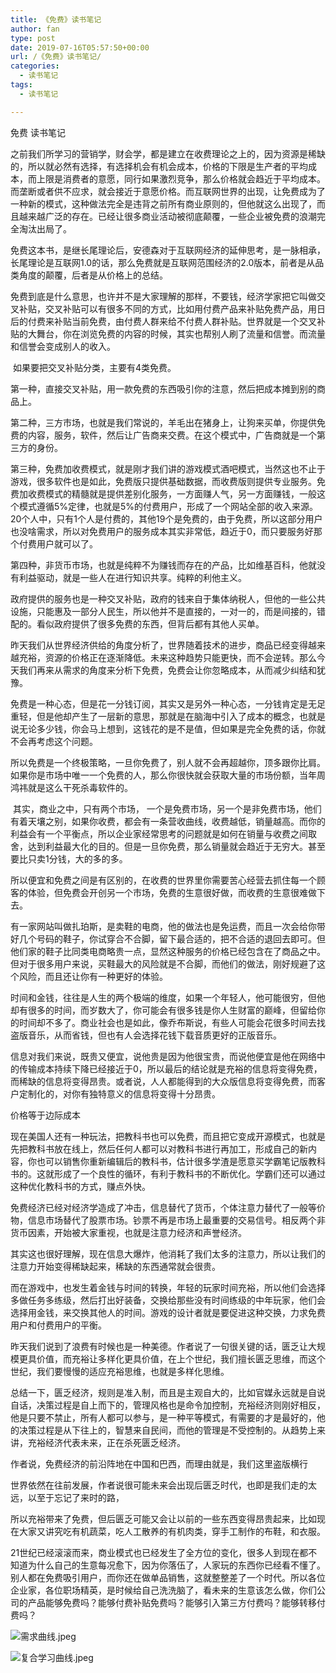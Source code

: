 ```yaml
---
title: 《免费》读书笔记
author: fan
type: post
date: 2019-07-16T05:57:50+00:00
url: /《免费》读书笔记/
categories:
  - 读书笔记
tags:
  - 读书笔记

---
```

免费 读书笔记
  
​ 之前我们所学习的营销学，财会学，都是建立在收费理论之上的，因为资源是稀缺的，所以就必然有选择，有选择机会有机会成本，价格的下限是生产者的平均成本，而上限是消费者的意愿，同行如果激烈竞争，那么价格就会趋近于平均成本。而垄断或者供不应求，就会接近于意愿价格。而互联网世界的出现，让免费成为了一种新的模式，这种做法完全是违背之前所有商业原则的，但他就这么出现了，而且越来越广泛的存在。已经让很多商业活动被彻底颠覆，一些企业被免费的浪潮完全淘汰出局了。
  
​ 免费这本书，是继长尾理论后，安德森对于互联网经济的延伸思考，是一脉相承，长尾理论是互联网1.0的话，那么免费就是互联网范围经济的2.0版本，前者是从品类角度的颠覆，后者是从价格上的总结。
  
​ 免费到底是什么意思，也许并不是大家理解的那样，不要钱，经济学家把它叫做交叉补贴，交叉补贴可以有很多不同的方式，比如用付费产品来补贴免费产品，用日后的付费来补贴当前免费，由付费人群来给不付费人群补贴。世界就是一个交叉补贴的大舞台，你在浏览免费的内容的时候，其实也帮别人刷了流量和信誉。而流量和信誉会变成别人的收入。
  
​ 如果要把交叉补贴分类，主要有4类免费。
  
​ 第一种，直接交叉补贴，用一款免费的东西吸引你的注意，然后把成本摊到别的商品上。
  
​ 第二种，三方市场，也就是我们常说的，羊毛出在猪身上，让狗来买单，你提供免费的内容，服务，软件，然后让广告商来交费。在这个模式中，广告商就是一个第三方的身份。
  
​ 第三种，免费加收费模式，就是刚才我们讲的游戏模式酒吧模式，当然这也不止于游戏，很多软件也是如此，免费版只提供基础数据，而收费版则提供专业服务。免费加收费模式的精髓就是提供差别化服务，一方面赚人气，另一方面赚钱，一般这个模式遵循5%定律，也就是5%的付费用户，形成了一个网站全部的收入来源。20个人中，只有1个人是付费的，其他19个是免费的，由于免费，所以这部分用户也没啥需求，所以对免费用户的服务成本其实非常低，趋近于0，而只要服务好那个付费用户就可以了。
  
​ 第四种，非货币市场，也就是纯粹不为赚钱而存在的产品，比如维基百科，他就没有利益驱动，就是一些人在进行知识共享。纯粹的利他主义。
  
​ 政府提供的服务也是一种交叉补贴，政府的钱来自于集体纳税人，但他的一些公共设施，只能惠及一部分人民生，所以他并不是直接的，一对一的，而是间接的，错配的。看似政府提供了很多免费的东西，但背后都有其他人买单。
  
​ 昨天我们从世界经济供给的角度分析了，世界随着技术的进步，商品已经变得越来越充裕，资源的价格正在逐渐降低。未来这种趋势只能更快，而不会逆转。那么今天我们再来从需求的角度来分析下免费，免费会让你忽略成本，从而减少纠结和犹豫。
  
​ 免费是一种心态，但是花一分钱订阅，其实又是另外一种心态，一分钱肯定是无足重轻，但是他却产生了一层新的意思，那就是在脑海中引入了成本的概念，也就是说无论多少钱，你会马上想到，这钱花的是不是值，但如果是完全免费的话，你就不会再考虑这个问题。
  
​ 所以免费是一个终极策略，一旦你免费了，别人就不会再超越你，顶多跟你比肩。如果你是市场中唯一一个免费的人，那么你很快就会获取大量的市场份额，当年周鸿祎就是这么干死杀毒软件的。
  
​ 其实，商业之中，只有两个市场， 一个是免费市场，另一个是非免费市场，他们有着天壤之别，如果你收费，都会有一条营收曲线，收费越低，销量越高。而你的利益会有一个平衡点，所以企业家经常思考的问题就是如何在销量与收费之间取舍，达到利益最大化的目的。但是一旦你免费，那么销量就会趋近于无穷大。甚至要比只卖1分钱，大的多的多。
  
​ 所以便宜和免费之间是有区别的，在收费的世界里你需要苦心经营去抓住每一个顾客的体验，但免费会开创另一个市场，免费的生意很好做，而收费的生意很难做下去。
  
​ 有一家网站叫做扎珀斯，是卖鞋的电商，他的做法也是免运费，而且一次会给你带好几个号码的鞋子，你试穿合不合脚，留下最合适的，把不合适的退回去即可。但他们家的鞋子比同类电商略贵一点，显然这种服务的价格已经包含在了商品之中。但对于很多用户来说，买鞋最大的风险就是不合脚，而他们的做法，刚好规避了这个风险，而且还让你有一种更好的体验。
  
​ 时间和金钱，往往是人生的两个极端的维度，如果一个年轻人，他可能很穷，但他却有很多的时间，而岁数大了，你可能会有很多钱是你人生财富的巅峰，但留给你的时间却不多了。商业社会也是如此，像乔布斯说，有些人可能会花很多时间去找盗版音乐，从而省钱，但也有人会选择花钱下载音质更好的正版音乐。
  
​ 信息对我们来说，既贵又便宜，说他贵是因为他很宝贵，而说他便宜是他在网络中的传输成本持续下降已经接近于0，所以最后的结论就是充裕的信息将变得免费，而稀缺的信息将变得昂贵。或者说，人人都能得到的大众版信息将变得免费，而客户定制化的，对你有独特意义的信息将变得十分昂贵。
  
价格等于边际成本
  
​ 现在美国人还有一种玩法，把教科书也可以免费，而且把它变成开源模式，也就是先把教科书放在线上，然后任何人都可以对教科书进行再加工，形成自己的新内容，你也可以销售你重新编辑后的教科书，估计很多学渣是愿意买学霸笔记版教科书的。这就形成了一个良性的循环，有利于教科书的不断优化。学霸们还可以通过这种优化教科书的方式，赚点外快。
  
​ 免费经济已经对经济学造成了冲击，信息替代了货币，个体注意力替代了一般等价物，信息市场替代了股票市场。钞票不再是市场上最重要的交易信号。相反两个非货币因素，开始被大家重视，也就是注意力经济和声誉经济。
  
​ 其实这也很好理解，现在信息大爆炸，他消耗了我们太多的注意力，所以让我们的注意力开始变得稀缺起来，稀缺的东西通常就会很贵。
  
​ 而在游戏中，也发生着金钱与时间的转换，年轻的玩家时间充裕，所以他们会选择多做任务多练级，然后打出好装备，交换给那些没有时间练级的中年玩家，他们会选择用金钱，来交换其他人的时间。游戏的设计者就是要促进这种交换，力求免费用户和付费用户的平衡。
  
​ 昨天我们说到了浪费有时候也是一种美德。作者说了一句很关键的话，匮乏让大规模更具价值，而充裕让多样化更具价值，在上个世纪，我们擅长匮乏思维，而这个世纪，我们要慢慢的适应充裕思维，也就是多样化思维。
  
​ 总结一下，匮乏经济，规则是准入制，而且是主观自大的，比如官媒永远就是自说自话，决策过程是自上而下的，管理风格也是命令加控制，充裕经济则刚好相反，他是只要不禁止，所有人都可以参与，是一种平等模式，有需要的才是最好的，他的决策过程是从下往上的，智慧来自民间，而他的管理是不受控制的。从趋势上来讲，充裕经济代表未来，正在杀死匮乏经济。
  
作者说，免费经济的前沿阵地在中国和巴西，而理由就是，我们这里盗版横行
  
​ 世界依然在往前发展，作者说很可能未来会出现后匮乏时代，也即是我们走的太远，以至于忘记了来时的路，
  
​ 所以充裕带来了免费，但后匮乏可能又会让以前的一些东西变得昂贵起来，比如现在大家又讲究吃有机蔬菜，吃人工散养的有机肉类，穿手工制作的布鞋，和衣服。
  
​ 21世纪已经滚滚而来，商业模式也已经发生了全方位的变化，很多人到现在都不知道为什么自己的生意每况愈下，因为你落伍了，人家玩的东西你已经看不懂了。别人都在免费吸引用户，而你还在做单品销售，这就整整差了一个时代。所以各位企业家，各位职场精英，是时候给自己洗洗脑了，看未来的生意该怎么做，你们公司的产品能够免费吗？能够付费补贴免费吗？能够引入第三方付费吗？能够转移付费吗？
  
![需求曲线.jpeg][1]
  
![复合学习曲线.jpeg][2]

 [1]: https://i.loli.net/2019/06/28/5d1579336c20168760.jpeg
 [2]: https://i.loli.net/2019/06/28/5d1579605c0a744552.jpeg
